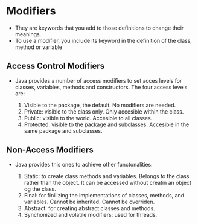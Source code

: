 # Modifiers

- They are keywords that you add to those definitions to change their meanings.
- To use a modifier, you include its keyword in the definition of the class, method or variable

## Access Control Modifiers

- Java provides a number of access modifiers to set acces levels for classes, variables, methods and constructors. The four access levels are:

  1. Visible to the package, the default. No modifiers are needed.
  2. Private: visible to the class only. Only accesible within the class.
  3. Public: visible to the world. Accesible to all classes.
  4. Protected: visible to the package and subclasses. Accesible in the same package and subclasses.

## Non-Access Modifiers

- Java provides this ones to achieve other functonalities:

  1. Static: to create class methods and variables. Belongs to the class rather than the object. It can be accessed without creatin an object og the class.
  2. Final: for finilizing the implementations of classes, methods, and variables. Cannot be inherited. Cannot be overriden.
  3. Abstract: for creating abstract classes and methods.
  4. Synchonized and volatile modifiers: used for threads.
